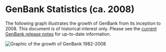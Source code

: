 <meta http-equiv="Content-Type" content="text/html; charset=utf-8">  <meta name="node-id" content="1642"> <meta name="revision-id" content="6033"> <meta name="cms-base-url" content="http://cms.ncbi.nlm.nih.gov"> <meta name="cms-view-url" content="http://cms.ncbi.nlm.nih.gov/genbank/genbankstats-2008"> <meta name="cms-edit-url" content="http://cms.ncbi.nlm.nih.gov/node/1642/edit"> <meta name="created" content="2012-01-20T13:26:48-05:00"> <meta name="modified" content="2012-01-20T13:33:55-05:00"> <meta name="publication-date" content="2012-01-20T13:26:48-05:00"> <meta name="author" content="mjohnson"> <meta name="subsite" content="genbank"> <meta name="path" content="genbank/genbankstats-2008"> <meta name="node-type" content="page"> <meta name="jira-ticket" content=""> <meta name="cms-tags" content="">  <meta name="" content=""> <title>GenBank Statistics (ca. 2008)</title>

<div class="node clear-block">

<div class="content">

# GenBank Statistics (ca. 2008)

The following graph illustrates the growth of GenBank from its inception to 2008\. This document is of historical interest only. Please see the [current GenBank release notes](ftp://ftp.ncbi.nih.gov/genbank/gbrel.txt) for up-to-date information.

![Graphic of the growth of GenBank 1982-2008](/core/assets/genbank/images/genbankgrowth.jpg)

</div>

</div>